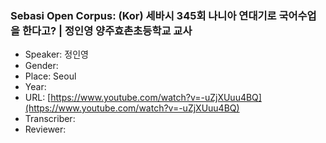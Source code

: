 ### Sebasi Open Corpus: (Kor) 세바시 345회 나니아 연대기로 국어수업을 한다고? | 정인영 양주효촌초등학교 교사

- Speaker: 정인영
- Gender: 
- Place: Seoul
- Year: 
- URL: [https://www.youtube.com/watch?v=-uZjXUuu4BQ](https://www.youtube.com/watch?v=-uZjXUuu4BQ)
- Transcriber: 
- Reviewer: 


